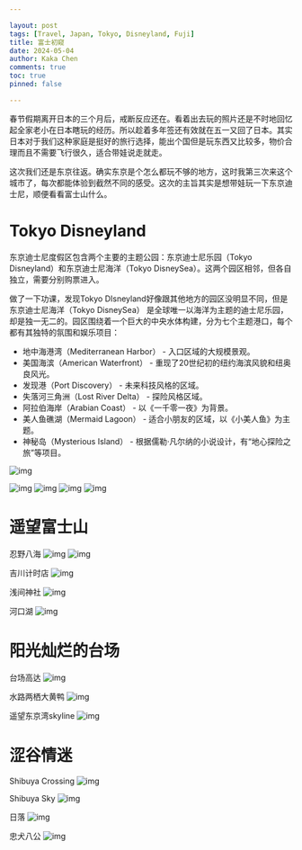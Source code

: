 ```yaml
---

layout: post
tags: [Travel, Japan, Tokyo, Disneyland, Fuji]
title: 富士初窥
date: 2024-05-04
author: Kaka Chen
comments: true
toc: true
pinned: false

---
```


春节假期离开日本的三个月后，戒断反应还在。看着出去玩的照片还是不时地回忆起全家老小在日本瞎玩的经历。所以趁着多年签还有效就在五一又回了日本。其实日本对于我们这种家庭是挺好的旅行选择，能出个国但是玩东西又比较多，物价合理而且不需要飞行很久，适合带娃说走就走。

这次我们还是东京往返。确实东京是个怎么都玩不够的地方，这时我第三次来这个城市了，每次都能体验到截然不同的感受。这次的主旨其实是想带娃玩一下东京迪士尼，顺便看看富士山什么。

# Tokyo Disneyland

东京迪士尼度假区包含两个主要的主题公园：东京迪士尼乐园（Tokyo Disneyland）和东京迪士尼海洋（Tokyo DisneySea）。这两个园区相邻，但各自独立，需要分别购票进入。

做了一下功课，发现Tokyo DIsneyland好像跟其他地方的园区没明显不同，但是东京迪士尼海洋（Tokyo DisneySea） 是全球唯一以海洋为主题的迪士尼乐园，却是独一无二的。园区围绕着一个巨大的中央水体构建，分为七个主题港口，每个都有其独特的氛围和娱乐项目：

- 地中海港湾（Mediterranean Harbor） - 入口区域的大规模景观。
- 美国海滨（American Waterfront） - 重现了20世纪初的纽约海滨风貌和纽奥良风光。
- 发现港（Port Discovery） - 未来科技风格的区域。
- 失落河三角洲（Lost River Delta） - 探险风格区域。
- 阿拉伯海岸（Arabian Coast） - 以《一千零一夜》为背景。
- 美人鱼礁湖（Mermaid Lagoon） - 适合小朋友的区域，以《小美人鱼》为主题。
- 神秘岛（Mysterious Island） - 根据儒勒·凡尔纳的小说设计，有“地心探险之旅”等项目。

![img](https://raw.githubusercontent.com/kakack/kakack.github.io/master/_images/240504_1.jpg)

![img](https://raw.githubusercontent.com/kakack/kakack.github.io/master/_images/240504_2.jpg)
![img](https://raw.githubusercontent.com/kakack/kakack.github.io/master/_images/240504_3.jpg)
![img](https://raw.githubusercontent.com/kakack/kakack.github.io/master/_images/240504_4.jpg)
![img](https://raw.githubusercontent.com/kakack/kakack.github.io/master/_images/240504_5.jpg)
# 遥望富士山

忍野八海
![img](https://raw.githubusercontent.com/kakack/kakack.github.io/master/_images/240504_6.jpg)
![img](https://raw.githubusercontent.com/kakack/kakack.github.io/master/_images/240504_7.jpg)

吉川计时店
![img](https://raw.githubusercontent.com/kakack/kakack.github.io/master/_images/240504_8.jpg)

浅间神社
![img](https://raw.githubusercontent.com/kakack/kakack.github.io/master/_images/240504_9.jpg)

河口湖
![img](https://raw.githubusercontent.com/kakack/kakack.github.io/master/_images/240504_10.jpg)
# 阳光灿烂的台场

台场高达
![img](https://raw.githubusercontent.com/kakack/kakack.github.io/master/_images/240504_11.jpg)

水路两栖大黄鸭
![img](https://raw.githubusercontent.com/kakack/kakack.github.io/master/_images/240504_12.jpg)

遥望东京湾skyline
![img](https://raw.githubusercontent.com/kakack/kakack.github.io/master/_images/240504_13.jpg)

# 涩谷情迷

Shibuya Crossing
![img](https://raw.githubusercontent.com/kakack/kakack.github.io/master/_images/240504_14.jpg)

Shibuya Sky
![img](https://raw.githubusercontent.com/kakack/kakack.github.io/master/_images/240504_15.jpg)

日落
![img](https://raw.githubusercontent.com/kakack/kakack.github.io/master/_images/240504_16.jpg)

忠犬八公
![img](https://raw.githubusercontent.com/kakack/kakack.github.io/master/_images/240504_17.jpg)